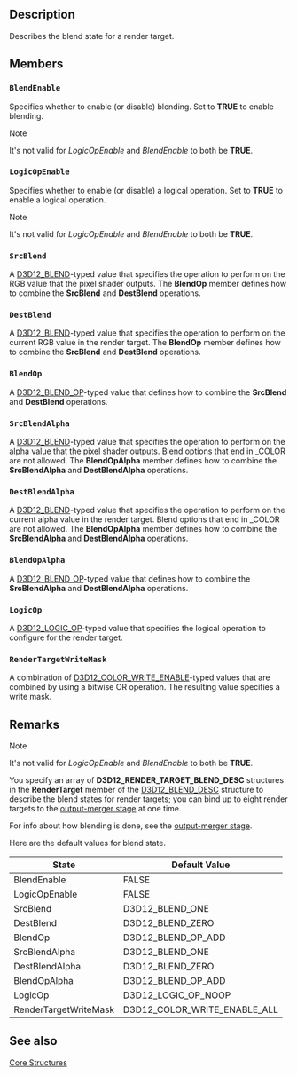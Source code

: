 ## Description

Describes the blend state for a render target.

## Members

### `BlendEnable`

Specifies whether to enable (or disable) blending. Set to **TRUE** to enable blending.

> [!NOTE]
> It's not valid for *LogicOpEnable* and *BlendEnable* to both be **TRUE**.

### `LogicOpEnable`

Specifies whether to enable (or disable) a logical operation. Set to **TRUE** to enable a logical operation.

> [!NOTE]
> It's not valid for *LogicOpEnable* and *BlendEnable* to both be **TRUE**.

### `SrcBlend`

A [D3D12_BLEND](https://learn.microsoft.com/windows/desktop/api/d3d12/ne-d3d12-d3d12_blend)-typed value that specifies the operation to perform on the RGB value that the pixel shader outputs. The **BlendOp** member defines how to combine the **SrcBlend** and **DestBlend** operations.

### `DestBlend`

A [D3D12_BLEND](https://learn.microsoft.com/windows/desktop/api/d3d12/ne-d3d12-d3d12_blend)-typed value that specifies the operation to perform on the current RGB value in the render target. The **BlendOp** member defines how to combine the **SrcBlend** and **DestBlend** operations.

### `BlendOp`

A [D3D12_BLEND_OP](https://learn.microsoft.com/windows/desktop/api/d3d12/ne-d3d12-d3d12_blend_op)-typed value that defines how to combine the **SrcBlend** and **DestBlend** operations.

### `SrcBlendAlpha`

A [D3D12_BLEND](https://learn.microsoft.com/windows/desktop/api/d3d12/ne-d3d12-d3d12_blend)-typed value that specifies the operation to perform on the alpha value that the pixel shader outputs. Blend options that end in _COLOR are not allowed. The **BlendOpAlpha** member defines how to combine the **SrcBlendAlpha** and **DestBlendAlpha** operations.

### `DestBlendAlpha`

A [D3D12_BLEND](https://learn.microsoft.com/windows/desktop/api/d3d12/ne-d3d12-d3d12_blend)-typed value that specifies the operation to perform on the current alpha value in the render target. Blend options that end in _COLOR are not allowed. The **BlendOpAlpha** member defines how to combine the **SrcBlendAlpha** and **DestBlendAlpha** operations.

### `BlendOpAlpha`

A [D3D12_BLEND_OP](https://learn.microsoft.com/windows/desktop/api/d3d12/ne-d3d12-d3d12_blend_op)-typed value that defines how to combine the **SrcBlendAlpha** and **DestBlendAlpha** operations.

### `LogicOp`

A [D3D12_LOGIC_OP](https://learn.microsoft.com/windows/desktop/api/d3d12/ne-d3d12-d3d12_logic_op)-typed value that specifies the logical operation to configure for the render target.

### `RenderTargetWriteMask`

A combination of [D3D12_COLOR_WRITE_ENABLE](https://learn.microsoft.com/windows/desktop/api/d3d12/ne-d3d12-d3d12_color_write_enable)-typed values that are combined by using a bitwise OR operation. The resulting value specifies a write mask.

## Remarks

> [!NOTE]
> It's not valid for *LogicOpEnable* and *BlendEnable* to both be **TRUE**.

You specify an array of **D3D12_RENDER_TARGET_BLEND_DESC** structures in the **RenderTarget** member of the [D3D12_BLEND_DESC](https://learn.microsoft.com/windows/desktop/api/d3d12/ns-d3d12-d3d12_blend_desc) structure to describe the blend states for render targets; you can bind up to eight render targets to the [output-merger stage](https://learn.microsoft.com/windows/desktop/direct3d11/d3d10-graphics-programming-guide-output-merger-stage) at one time.

For info about how blending is done, see the [output-merger stage](https://learn.microsoft.com/windows/desktop/direct3d11/d3d10-graphics-programming-guide-output-merger-stage).

Here are the default values for blend state.

| State | Default Value |
| --- | --- |
| BlendEnable | FALSE |
| LogicOpEnable | FALSE |
| SrcBlend | D3D12_BLEND_ONE |
| DestBlend | D3D12_BLEND_ZERO |
| BlendOp | D3D12_BLEND_OP_ADD |
| SrcBlendAlpha | D3D12_BLEND_ONE |
| DestBlendAlpha | D3D12_BLEND_ZERO |
| BlendOpAlpha | D3D12_BLEND_OP_ADD |
| LogicOp | D3D12_LOGIC_OP_NOOP |
| RenderTargetWriteMask | D3D12_COLOR_WRITE_ENABLE_ALL |

## See also

[Core Structures](https://learn.microsoft.com/windows/desktop/direct3d12/direct3d-12-structures)